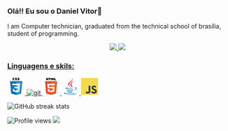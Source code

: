 ### Olá!! Eu sou o Daniel Vitor👋

I am Computer technician, graduated from the technical school of brasília, student of programming.


<div align="center">
  <a href="https://github.com/danielvito-pereira">
  <img height="180em" src="https://github-readme-stats.vercel.app/api?username=danielvito-pereira&show_icons=true&theme=dark&include_all_commits=true&count_private=true"/>
  <img height="180em" src="https://github-readme-stats.vercel.app/api/top-langs/?username=danielvito-pereira&layout=compact&langs_count=7&theme=dark"/>
</div>
  
<div>
<h3 align="left">Linguagens e skils:</h3>
<p align="left"> <a href="https://www.w3schools.com/css/" target="_blank" rel="noreferrer"> <img src="https://raw.githubusercontent.com/devicons/devicon/master/icons/css3/css3-original-wordmark.svg" alt="css3" width="40" height="40"/> </a> <a href="https://git-scm.com/" target="_blank" rel="noreferrer"> <img src="https://www.vectorlogo.zone/logos/git-scm/git-scm-icon.svg" alt="git" width="40" height="40"/> </a> <a href="https://www.w3.org/html/" target="_blank" rel="noreferrer"> <img src="https://raw.githubusercontent.com/devicons/devicon/master/icons/html5/html5-original-wordmark.svg" alt="html5" width="40" height="40"/> </a> <a href="https://www.java.com" target="_blank" rel="noreferrer"> <img src="https://raw.githubusercontent.com/devicons/devicon/master/icons/java/java-original.svg" alt="java" width="40" height="40"/> </a> <a href="https://developer.mozilla.org/en-US/docs/Web/JavaScript" target="_blank" rel="noreferrer"> <img src="https://raw.githubusercontent.com/devicons/devicon/master/icons/javascript/javascript-original.svg" alt="javascript" width="40" height="40"/> </a></p>
 
</div>

![GitHub streak stats](https://github-readme-streak-stats.herokuapp.com/?user=danielvito-pereira)  

![Profile views](https://gpvc.arturio.dev/danielvito-pereira)    <a href="https://www.linkedin.com/public-profile/settings?trk=d_flagship3_profile_self_view_public_profile" target="_blank"><img src="https://img.shields.io/badge/-LinkedIn-%230077B5?style=for-the-badge&logo=linkedin&logoColor=white" target="_blank"></a> 
<!--
- 🔭 I’m currently working on ...
- 📫 Contate-me no email:danielvitor081@gmail.com 
- 👯 I’m looking to collaborate on ...
- 🤔 I’m looking for help with ...
- 💬 Ask me about ...
...
- 😄 Pronouns:ele/dele ...
- ⚡ Fun fact: ...

![Snake animation](https://github.com/rafaballerini/danielvito-pereira/blob/output/github-contribution-grid-snake.svg)
-->





